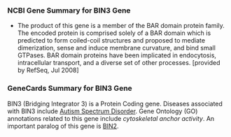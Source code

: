 ### NCBI Gene Summary for BIN3 Gene

[](https://www.ncbi.nlm.nih.gov/gene/55909)

- The product of this gene is a member of the BAR domain protein family. The encoded protein is comprised solely of a BAR domain which is predicted to form coiled-coil structures and proposed to mediate dimerization, sense and induce membrane curvature, and bind small GTPases. BAR domain proteins have been implicated in endocytosis, intracellular transport, and a diverse set of other processes. [provided by RefSeq, Jul 2008]
    

### GeneCards Summary for BIN3 Gene

BIN3 (Bridging Integrator 3) is a Protein Coding gene. Diseases associated with BIN3 include [Autism Spectrum Disorder](http://www.malacards.org/card/autism_spectrum_disorder "See Autism Spectrum Disorder at MalaCards"). Gene Ontology (GO) annotations related to this gene include _cytoskeletal anchor activity_. An important paralog of this gene is [BIN2](https://www.genecards.org/cgi-bin/carddisp.pl?gene=BIN2).